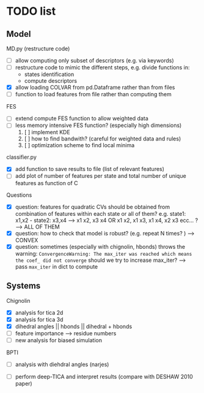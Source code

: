# TODO list

## Model

MD.py (restructure code)
* [ ] allow computing only subset of descriptors (e.g. via keywords)
* [ ] restructure code to mimic the different steps, e.g. divide functions in:
  - states identification
  - compute descriptors
* [x] allow loading COLVAR from pd.Dataframe rather than from files
* [ ] function to load features from file rather than computing them

FES
* [ ] extend compute FES function to allow weighted data
* [ ] less memory intensive FES function? (especially high dimensions)
  1. [ ] implement KDE
  2. [ ] how to find bandwith? (careful for weighted data and rules)
  3. [ ] optimization scheme to find local minima


classifier.py
* [x] add function to save results to file (list of relevant features)
* [ ] add plot of number of features per state and total number of unique features as function of C

Questions
* [X] question: features for quadratic CVs should be obtained from combination of features within each state or all of them? e.g. state1: x1,x2 - state2: x3,x4 --> x1 x2, x3 x4 OR x1 x2, x1 x3, x1 x4, x2 x3 ecc... ? --> ALL OF THEM
* [X] question: how to check that model is robust? (e.g. repeat N times? ) --> CONVEX
* [X] question: sometimes (especially with chignolin, hbonds) throws the warning: `ConvergenceWarning: The max_iter was reached which means the coef_ did not converge` should we try to increase max_iter? --> pass `max_iter` in dict to compute

## Systems

Chignolin
* [x] analysis for tica 2d 
* [x] analysis for tica 3d
* [x] dihedral angles || hbonds || dihedral + hbonds
* [ ] feature importance --> residue numbers
* [ ] new analysis for biased simulation

BPTI 
* [ ] analysis with diehdral angles (narjes)
* [ ] perform deep-TICA and interpret results (compare with DESHAW 2010 paper)


